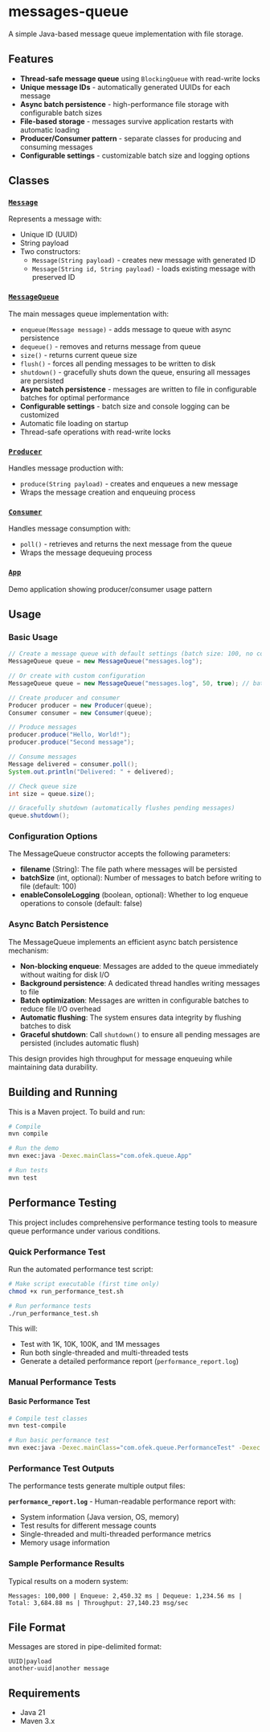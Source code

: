 # messages-queue

A simple Java-based message queue implementation with file storage.

## Features

- **Thread-safe message queue** using `BlockingQueue` with read-write locks
- **Unique message IDs** - automatically generated UUIDs for each message
- **Async batch persistence** - high-performance file storage with configurable batch sizes
- **File-based storage** - messages survive application restarts with automatic loading
- **Producer/Consumer pattern** - separate classes for producing and consuming messages
- **Configurable settings** - customizable batch size and logging options

## Classes

### [`Message`](src/main/java/com/ofek/queue/Message.java)

Represents a message with:

- Unique ID (UUID)
- String payload
- Two constructors:
  - `Message(String payload)` - creates new message with generated ID
  - `Message(String id, String payload)` - loads existing message with preserved ID

### [`MessageQueue`](src/main/java/com/ofek/queue/MessageQueue.java)

The main messages queue implementation with:

- `enqueue(Message message)` - adds message to queue with async persistence
- `dequeue()` - removes and returns message from queue
- `size()` - returns current queue size
- `flush()` - forces all pending messages to be written to disk
- `shutdown()` - gracefully shuts down the queue, ensuring all messages are persisted
- **Async batch persistence** - messages are written to file in configurable batches for optimal performance
- **Configurable settings** - batch size and console logging can be customized
- Automatic file loading on startup
- Thread-safe operations with read-write locks

### [`Producer`](src/main/java/com/ofek/queue/Producer.java)

Handles message production with:

- `produce(String payload)` - creates and enqueues a new message
- Wraps the message creation and enqueuing process

### [`Consumer`](src/main/java/com/ofek/queue/Consumer.java)

Handles message consumption with:

- `poll()` - retrieves and returns the next message from the queue
- Wraps the message dequeuing process

### [`App`](src/main/java/com/ofek/queue/App.java)

Demo application showing producer/consumer usage pattern

## Usage

### Basic Usage

```java
// Create a message queue with default settings (batch size: 100, no console logging)
MessageQueue queue = new MessageQueue("messages.log");

// Or create with custom configuration
MessageQueue queue = new MessageQueue("messages.log", 50, true); // batch size: 50, console logging enabled

// Create producer and consumer
Producer producer = new Producer(queue);
Consumer consumer = new Consumer(queue);

// Produce messages
producer.produce("Hello, World!");
producer.produce("Second message");

// Consume messages
Message delivered = consumer.poll();
System.out.println("Delivered: " + delivered);

// Check queue size
int size = queue.size();

// Gracefully shutdown (automatically flushes pending messages)
queue.shutdown();
```

### Configuration Options

The MessageQueue constructor accepts the following parameters:

- **filename** (String): The file path where messages will be persisted
- **batchSize** (int, optional): Number of messages to batch before writing to file (default: 100)
- **enableConsoleLogging** (boolean, optional): Whether to log enqueue operations to console (default: false)

### Async Batch Persistence

The MessageQueue implements an efficient async batch persistence mechanism:

- **Non-blocking enqueue**: Messages are added to the queue immediately without waiting for disk I/O
- **Background persistence**: A dedicated thread handles writing messages to file
- **Batch optimization**: Messages are written in configurable batches to reduce file I/O overhead
- **Automatic flushing**: The system ensures data integrity by flushing batches to disk
- **Graceful shutdown**: Call `shutdown()` to ensure all pending messages are persisted (includes automatic flush)

This design provides high throughput for message enqueuing while maintaining data durability.

## Building and Running

This is a Maven project. To build and run:

```bash
# Compile
mvn compile

# Run the demo
mvn exec:java -Dexec.mainClass="com.ofek.queue.App"

# Run tests
mvn test
```

## Performance Testing

This project includes comprehensive performance testing tools to measure queue performance under various conditions.

### Quick Performance Test

Run the automated performance test script:

```bash
# Make script executable (first time only)
chmod +x run_performance_test.sh

# Run performance tests
./run_performance_test.sh
```

This will:

- Test with 1K, 10K, 100K, and 1M messages
- Run both single-threaded and multi-threaded tests
- Generate a detailed performance report (`performance_report.log`)

### Manual Performance Tests

#### Basic Performance Test

```bash
# Compile test classes
mvn test-compile

# Run basic performance test
mvn exec:java -Dexec.mainClass="com.ofek.queue.PerformanceTest" -Dexec.classpathScope="test"
```

### Performance Test Outputs

The performance tests generate multiple output files:

**`performance_report.log`** - Human-readable performance report with:

- System information (Java version, OS, memory)
- Test results for different message counts
- Single-threaded and multi-threaded performance metrics
- Memory usage information

### Sample Performance Results

Typical results on a modern system:

```
Messages: 100,000 | Enqueue: 2,450.32 ms | Dequeue: 1,234.56 ms | Total: 3,684.88 ms | Throughput: 27,140.23 msg/sec
```

## File Format

Messages are stored in pipe-delimited format:

```
UUID|payload
another-uuid|another message
```

## Requirements

- Java 21
- Maven 3.x
